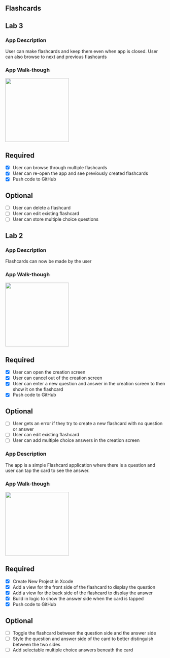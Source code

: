## Flashcards

## Lab 3

### App Description
User can make flashcards and keep them even when app is closed. User can also browse to next and previous flashcards

### App Walk-though

<img src="YOUR_GIF_URL_HERE" width=200><br>



## Required
- [x] User can browse through multiple flashcards
- [x] User can re-open the app and see previously created flashcards
- [x] Push code to GitHub
## Optional
- [ ] User can delete a flashcard
- [ ] User can edit existing flashcard
- [ ] User can store multiple choice questions

## Lab 2

### App Description
Flashcards can now be made by the user

### App Walk-though
<img src="http://g.recordit.co/kdUVtRyGWg.gif" width=200><br>



## Required
- [x] User can open the creation screen
- [x] User can cancel out of the creation screen
- [x] User can enter a new question and answer in the creation screen to then show it on the flashcard
- [x] Push code to GitHub
## Optional
- [ ] User gets an error if they try to create a new flashcard with no question or answer
- [ ] User can edit existing flashcard
- [ ] User can add multiple choice answers in the creation screen

### App Description
The app is a simple Flashcard application where there is a question and user can tap the card to see the answer.

### App Walk-though
<img src="http://g.recordit.co/5J58tR2nx9.gif" width=200><br>



## Required
- [x] Create New Project in Xcode
- [x] Add a view for the front side of the flashcard to display the question
- [x] Add a view for the back side of the flashcard to display the answer
- [x] Build in logic to show the answer side when the card is tapped
- [x] Push code to GitHub
## Optional
- [ ] Toggle the flashcard between the question side and the answer side
- [ ] Style the question and answer side of the card to better distinguish between the two sides
- [ ] Add selectable multiple choice answers beneath the card
